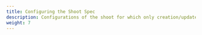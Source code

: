 ```yaml
---
title: Configuring the Shoot Spec
description: Configurations of the shoot for which only creation/update of the Shoot Resource is needed
weight: 7
---
```

